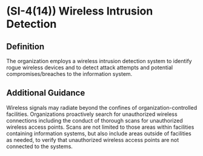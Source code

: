 
# (SI-4(14)) Wireless Intrusion Detection

## Definition

The organization employs a wireless intrusion detection system to identify rogue wireless devices and to detect attack attempts and potential compromises/breaches to the information system.

## Additional Guidance

Wireless signals may radiate beyond the confines of organization-controlled facilities. Organizations proactively search for unauthorized wireless connections including the conduct of thorough scans for unauthorized wireless access points. Scans are not limited to those areas within facilities containing information systems, but also include areas outside of facilities as needed, to verify that unauthorized wireless access points are not connected to the systems.
